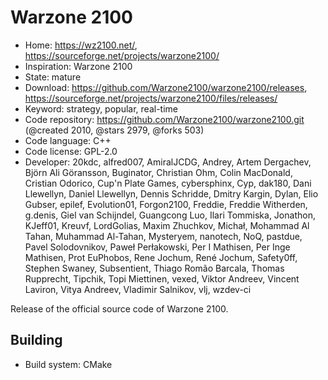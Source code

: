 # Warzone 2100

- Home: https://wz2100.net/, https://sourceforge.net/projects/warzone2100/
- Inspiration: Warzone 2100
- State: mature
- Download: https://github.com/Warzone2100/warzone2100/releases, https://sourceforge.net/projects/warzone2100/files/releases/
- Keyword: strategy, popular, real-time
- Code repository: https://github.com/Warzone2100/warzone2100.git (@created 2010, @stars 2979, @forks 503)
- Code language: C++
- Code license: GPL-2.0
- Developer: 20kdc, alfred007, AmiralJCDG, Andrey, Artem Dergachev, Björn Ali Göransson, Buginator, Christian Ohm, Colin MacDonald, Cristian Odorico, Cup'n Plate Games, cybersphinx, Cyp, dak180, Dani Llewellyn, Daniel Llewellyn, Dennis Schridde, Dmitry Kargin, Dylan, Elio Gubser, epilef, Evolution01, Forgon2100, Freddie, Freddie Witherden, g.denis, Giel van Schijndel, Guangcong Luo, Ilari Tommiska, Jonathon, KJeff01, Kreuvf, LordGolias, Maxim Zhuchkov, Michał, Mohammad Al Tahan, Muhammad Al-Tahan, Mysteryem, nanotech, NoQ, pastdue, Pavel Solodovnikov, Paweł Perłakowski, Per I Mathisen, Per Inge Mathisen, Prot EuPhobos, Rene Jochum, René Jochum, Safety0ff, Stephen Swaney, Subsentient, Thiago Romão Barcala, Thomas Rupprecht, Tipchik, Topi Miettinen, vexed, Viktor Andreev, Vincent Laviron, Vitya Andreev, Vladimir Salnikov, vlj, wzdev-ci

Release of the official source code of Warzone 2100.

## Building

- Build system: CMake

